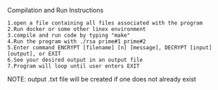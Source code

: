 Compilation and Run Instructions

    1.open a file containing all files associated with the program
    2.Run docker or some other linex environment
    3.compile and run code by typing "make"
    4.Run the program with ./rsa prime#1 prime#2
    5.Enter command ENCRYPT [filename] [n] [message], DECRYPT [input] [output], or EXIT
    6.See your desired output in an output file
    7.Program will loop until user enters EXIT


NOTE: output .txt file will be created if one does not already exist

   
